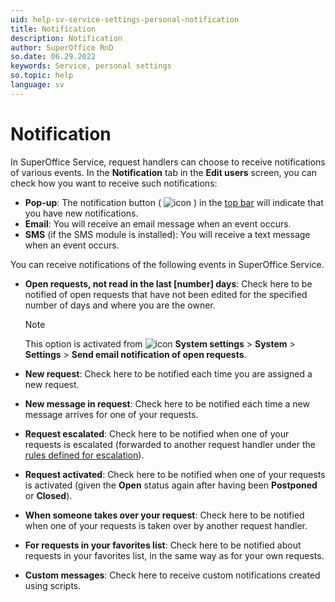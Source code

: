 ```yaml
---
uid: help-sv-service-settings-personal-notification
title: Notification
description: Notification
author: SuperOffice RnD
so.date: 06.29.2022
keywords: Service, personal settings
so.topic: help
language: sv
---
```


# Notification

In SuperOffice Service, request handlers can choose to receive notifications of various events. In the **Notification** tab in the **Edit users** screen, you can check how you want to receive such notifications:

* **Pop-up**: The notification button ( ![icon][img2] ) in the [top bar][1] will indicate that you have new notifications.
* **Email**: You will receive an email message when an event occurs.
* **SMS** (if the SMS module is installed): You will receive a text message when an event occurs.

You can receive notifications of the following events in SuperOffice Service.

* **Open requests, not read in the last \[number\] days**: Check here to be notified of open requests that have not been edited for the specified number of days and where you are the owner.

    > [!NOTE]
    > This option is activated from ![icon][img1] **System settings** > **System** > **Settings** > **Send email notification of open requests**.

* **New request**: Check here to be notified each time you are assigned a new request.

* **New message in request**: Check here to be notified each time a new message arrives for one of your requests.

* **Request escalated**: Check here to be notified when one of your requests is escalated (forwarded to another request handler under the [rules defined for escalation][2]).

* **Request activated**: Check here to be notified when one of your requests is activated (given the **Open** status again after having been **Postponed** or **Closed**).

* **When someone takes over your request**: Check here to be notified when one of your requests is taken over by another request handler.

* **For requests in your favorites list**: Check here to be notified about requests in your favorites list, in the same way as for your own requests.

* **Custom messages**: Check here to receive custom notifications created using scripts.

<!-- Referenced links -->
[1]: ../../../../learn/getting-started/main-screen/buttons-in-menu-bar.md
[2]: ../../../../request/learn/priority/escalation-levels.md

<!-- Referenced images -->
[img1]: ../../../../../media/icons/settings-small.png
[img2]: ../../../../../media/icons/notice-new.png

